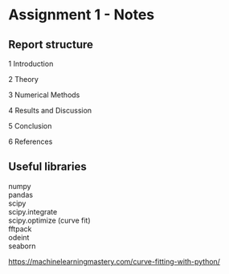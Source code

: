 # Assignment 1 - Notes

## Report structure
1 Introduction

2 Theory

3 Numerical Methods

4 Results and Discussion

5 Conclusion

6 References

## Useful libraries
numpy<br>
pandas<br>
scipy<br>
scipy.integrate<br>
scipy.optimize (curve fit)<br>
fftpack<br>
odeint<br>
seaborn<br>

https://machinelearningmastery.com/curve-fitting-with-python/
